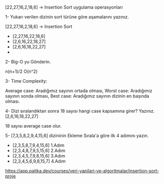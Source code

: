 [22,27,16,2,18,6] -> Insertion Sort uygulama operasyonları 

1- Yukarı verilen dizinin sort türüne göre aşamalarını yazınız.

[22,27,16,2,18,6] -> Insertion Sort
- [2,27,16,22,18,6]
- [2,6,16,22,18,27]
- [2,6,16,18,22,27]
- 
2- Big-O yu Gönderin.

n(n+1)/2 O(n^2)

3- Time Complexity: 

Average case: Aradığımız sayının ortada olması,
Worst case: Aradığımız sayının sonda olması, 
Best case: Aradığımız sayının dizinin en başında olması.

4- Dizi sıralandıktan sonra 18 sayısı hangi case kapsamına girer? Yazınız.
[2,6,16,18,22,27]

18 sayısı average case olur.

5- [7,3,5,8,2,9,4,15,6] dizininin Ekleme Sırala'a göre ilk 4 adımını yazın.

- [2,3,5,8,7,9,4,15,6] 1.Adım
- [2,3,4,8,7,9,5,15,6] 2.Adım
- [2,3,4,5,7,9,8,15,6] 3.Adım
- [2,3,4,5,6,9,8,15,7] 4.Adım

https://app.patika.dev/courses/veri-yapilari-ve-algoritmalar/insertion-sort-proje
